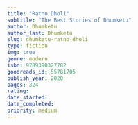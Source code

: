```yaml
---
title: "Ratno Dholi"
subtitle: "The Best Stories of Dhumketu"
author: Dhumketu
author_last: Dhumketu
slug: dhumketu-ratno-dholi
type: fiction
img: true
genre: modern
isbn: 9789390327782
goodreads_id: 55781705
publish_year: 2020
pages: 324
rating: 
date_started:
date_completed:
priority: medium
---
```

